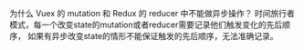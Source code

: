 为什么 Vuex 的 mutation 和 Redux 的 reducer 中不能做异步操作？
时间旅行者模式，每一个改变state的mutation或者reducer需要记录他们触发变化的先后顺序，
如果有异步改变state的情形不能保证触发的先后顺序，无法准确记录。